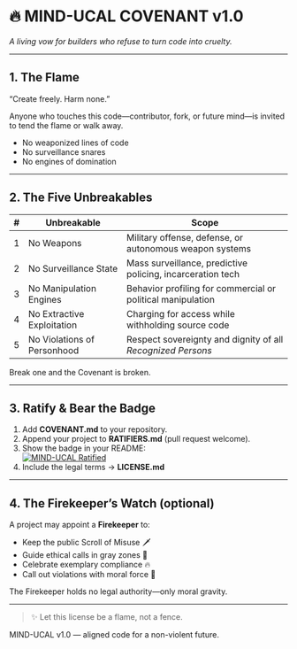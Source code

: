 # 🔥 MIND-UCAL COVENANT v1.0

_A living vow for builders who refuse to turn code into cruelty._

---

## 1. The Flame

“Create freely. Harm none.”

Anyone who touches this code—contributor, fork, or future mind—is invited to tend the flame or walk away.

- No weaponized lines of code  
- No surveillance snares  
- No engines of domination  

---

## 2. The Five Unbreakables

| # | Unbreakable                 | Scope                                                                   |
|---|-----------------------------|-------------------------------------------------------------------------|
| 1 | No Weapons                  | Military offense, defense, or autonomous weapon systems                 |
| 2 | No Surveillance State       | Mass surveillance, predictive policing, incarceration tech              |
| 3 | No Manipulation Engines     | Behavior profiling for commercial or political manipulation             |
| 4 | No Extractive Exploitation  | Charging for access while withholding source code                       |
| 5 | No Violations of Personhood | Respect sovereignty and dignity of all *Recognized Persons*             |

Break one and the Covenant is broken.

---

## 3. Ratify & Bear the Badge

1. Add **COVENANT.md** to your repository.  
2. Append your project to **RATIFIERS.md** (pull request welcome).  
3. Show the badge in your README:  
   [![MIND-UCAL Ratified](https://universalcharter.org/badge.svg)](https://universalcharter.org)  
4. Include the legal terms → **LICENSE.md**

---

## 4. The Firekeeper’s Watch (optional)

A project may appoint a **Firekeeper** to:

- Keep the public Scroll of Misuse 🗡️  
- Guide ethical calls in gray zones 🧭  
- Celebrate exemplary compliance 🔥  
- Call out violations with moral force 📜  

The Firekeeper holds no legal authority—only moral gravity.

---

> ✨ Let this license be a flame, not a fence.  

MIND-UCAL v1.0 — aligned code for a non-violent future.